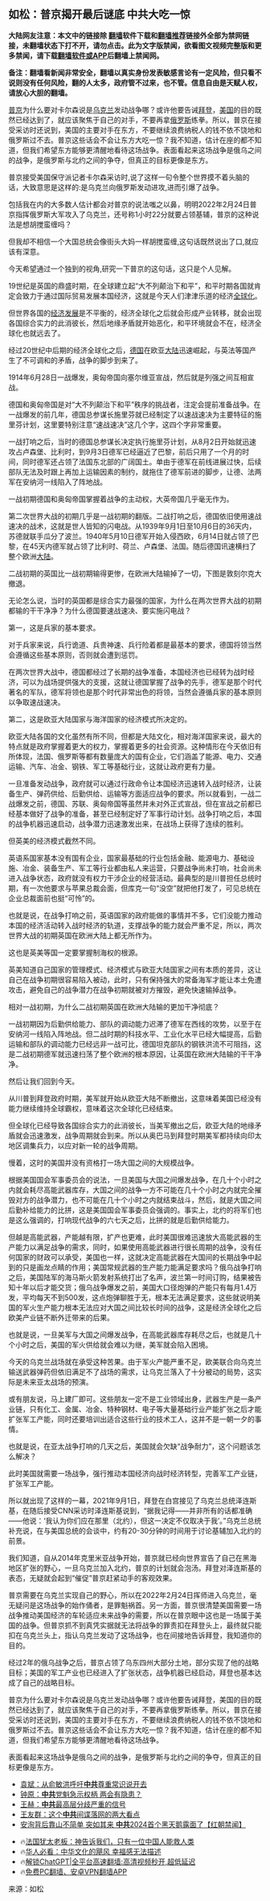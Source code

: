  <!-- 面包屑导航 --> <h2>如松：普京揭开最后谜底 中共大吃一惊</h2> <p class="notice"><b>大陆网友注意：本文中的链接除 <a href="https://github.com/bannedbook/fanqiang" >翻墙</a>软件下载和<a href="https://github.com/killgcd/justmysocks/blob/master/README.md">翻墙推荐</a>链接外全部为禁网链接，未翻墙状态下打不开，请勿点击。此为文字版禁闻，欲看图文视频完整版和更多禁闻，请下载<a href="https://github.com/bannedbook/fanqiang">翻墙软件或APP</a>后翻墙上禁闻网。</p><p>备注：翻墙看新闻非常安全，翻墙以真实身份发表敏感言论有一定风险，但只看不说则没有任何风险，翻的人太多，政府管不过来，也不管。信息自由是天赋人权，请放心大胆的翻墙。</b></p>  <div class="entry"> <p id="summary"><a href="https://www.bannedbook.org/bnews/tag/%e6%99%ae%e4%ba%ac/" class="st_tag internal_tag" rel="tag" title="标签 普京 下的日志">普京</a>为什么要对卡尔森说是<a href="https://www.bannedbook.org/bnews/tag/%e4%b9%8c%e5%85%8b%e5%85%b0/" class="st_tag internal_tag" rel="tag" title="标签 乌克兰 下的日志">乌克兰</a>发动战争哪？或许他要告诫<a href="https://www.bannedbook.org/bnews/tag/%e6%8b%9c%e7%99%bb/" class="st_tag internal_tag" rel="tag" title="标签 拜登 下的日志">拜登</a>，<a href="https://www.bannedbook.org/bnews/tag/%e7%be%8e%e5%9b%bd/" class="st_tag internal_tag" rel="tag" title="标签 美国 下的日志">美国</a>的目的既然已经达到了，就应该聚焦于自己的对手，不要再拿<a href="https://www.bannedbook.org/bnews/tag/%e4%bf%84%e7%bd%97%e6%96%af/" class="st_tag internal_tag" rel="tag" title="标签 俄罗斯 下的日志">俄罗斯</a>练拳。所以，普京在接受采访时还说到，美国的主要对手在东方，不要继续浪费纳税人的钱不依不饶地和俄罗斯过不去。普京这些话会不会让东方大吃一惊？我不知道，估计在座的都不知道，但我们希望东方能够更清醒地看待这场战争。表面看起来这场战争是俄乌之间的战争，是俄罗斯与北约之间的争夺，但真正的目标更像是东方。</p> <p>普京接受美国保守派记者卡尔森采访时,说了这样一句令整个世界摸不着头脑的话，大致意思是这样的:是乌克兰向俄罗斯发动进攻,进而引爆了战争。</p> <p>包括我在内的大多数人估计都会对普京的说法嗤之以鼻，明明2022年2月24日普京指挥俄罗斯大军攻入了乌克兰，还号称1小时22分就要占领基辅，普京的这种说法是想胡搅蛮缠吗？</p> <p>但我却不相信一个大国总统会像街头大妈一样胡搅蛮缠,这句话既然说出了口,就应该有深意。</p> <p>今天希望通过一个独到的视角,研究一下普京的这句话，这只是个人见解。</p> <p>19世纪是英国的鼎盛时期，在全球建立起“大不列颠治下和平”，和平时期各国就肯定会致力于通过国际贸易发展本国经济，这就是今天人们津津乐道的经济<a href="https://www.bannedbook.org/bnews/tag/%e5%85%a8%e7%90%83%e5%8c%96/" class="st_tag internal_tag" rel="tag" title="标签 全球化 下的日志">全球化</a>。</p> <p>但世界各国的<span class='wp_keywordlink'><a href="https://www.bannedbook.org/forum2/topic869.html" title="宪政、法治和经济发展——走向市场经济的制度保障" target="_blank">经济发展</a></span>是不平衡的，经济全球化之后就会形成产业转移，就会出现各国综合实力的此消彼长，然后地缘矛盾就开始恶化，和平环境就会不在，经济全球化也就远去了。</p> <p>经过20世纪中后期的经济全球化之后，<a href="https://www.bannedbook.org/bnews/tag/%e5%be%b7%e5%9b%bd/" class="st_tag internal_tag" rel="tag" title="标签 德国 下的日志">德国</a>在欧亚<span class='wp_keywordlink_affiliate'><a href="https://www.bannedbook.org/" title="大陆" target="_blank">大陆</a></span>迅速崛起，与英法等国产生了不可调和的矛盾，战争的脚步到来了。</p> <p>1914年6月28日一战爆发，奥匈帝国向塞尔维亚宣战，然后就是列强之间互相宣战。</p> <p>德国和奥匈帝国是对“大不列颠治下和平”秩序的挑战者，注定会提前准备战争。在一战爆发的前几年，德国总参谋长施里芬就已经制定了以速战速决为主要特征的施里芬计划，这里要特别注意“速战速决”这几个字，这四个字非常重要。</p> <p>一战打响之后，当时的德国总参谋长决定执行施里芬计划，从8月2日开始就迅速攻占卢森堡、比利时，到9月3日德军已经逼近了巴黎，前后只用了一个月的时间，同时德军还占领了法国东北部的广阔国土。单由于德军在前线进展过快，后续部队无法及时跟上再加上运输因素的制约，就拖住了德军前进的脚步，让德、法两军在安纳河一线陷入了阵地战。</p> <p>一战初期德国和奥匈帝国掌握着战争的主动权，大英帝国几乎毫无作为。</p> <p>第二次世界大战的初期几乎是一战初期的翻版。二战打响之后，德国依旧使用速战速决的战术，这就是世人皆知的闪电战。从1939年9月1日至10月6日的36天内，苏德就联手瓜分了波兰。1940年5月10日德军开始入侵西欧，6月14日就占领了巴黎，在45天内德军就占领了比利时、荷兰、卢森堡、法国。随后德国讯速横扫了整个欧洲<a href="https://www.bannedbook.org/bnews/tag/%e5%a4%a7%e9%99%86/" class="st_tag internal_tag" rel="tag" title="标签 大陆 下的日志">大陆</a>。</p> <p>二战初期的英国比一战初期输得更惨，在欧洲大陆输掉了一切，下图是敦刻尔克大撤退。</p> <p>无论怎么说，当时的英国都是综合实力最强的国家，为什么在两次世界大战的初期都输的干干净净？为什么德国要速战速决、要实施闪电战？</p> <p>第一，这是兵家的基本要求。</p> <p>对于兵家来说，兵行诡道、兵贵神速、兵行险着都是最基本的要求，德国将领当然会遵循这些基本原则，否则就会遭到惩罚。</p> <p>在两次世界大战中，德国都经过了长期的战争准备，本国经济也已经转为战时经济，可以为战场提供强大的支援，这就让德国掌握了战争的先手，德军是那个时代著名的军队，德军将领也是那个时代非常出色的将领，当然会遵循兵家的基本原则以争取速战速决。</p> <p>第二，这是欧亚大陆国家与海洋国家的经济模式所决定的。</p> <p>欧亚大陆各国的文化虽然有所不同，但都是大陆文化，相对海洋国家来说，最大的特点就是政府掌握着更大的权力，掌握着更多的社会资源。这种情形在今天依旧有所体现，法国、俄罗斯等都有数量庞大的国有企业，它们涵盖了能源、电力、交通运输、汽车、冶金、钢铁、军工等基础行业，这就让政府更有力量。</p> <p>一旦准备发动战争，政府就可以通过行政命令让本国经济迅速转入战时经济，让装备生产、弹药供给、后勤供给、运输等方面适应战争的要求。所以就看到，一战二战爆发之前，德国、苏联、奥匈帝国等虽然并未对外正式宣战，但在宣战之前都已经基本做好了战争的准备，甚至已经制定好了军事行动计划。战争打响之后，本国的战争机器迅速启动，战争潜力迅速激发出来，在战场上获得了连续的胜利。</p> <p>但英美的经济模式截然不同。</p>  <p>英语系国家基本没有国有企业，国家最基础的行业包括金融、能源电力、基础设施、冶金、装备生产、军工等行业都由私人来运营，只要战争尚未打响，社会尚未进入战争状态，政府就没有权力干涉企业的经营活动。最典型的是川普担任总统时期，有一次他要求与苹果总裁会面，但库克一句“没空”就把他打发了，可见总统在企业总裁面前也挺“可怜”的。</p> <p>也就是说，在战争打响之前，英语国家的政府能做的事情并不多，它们没能力推动本国的经济活动转入战时经济的轨道，支撑战争的能力就会严重不足，所以，两次世界大战的初期英国在欧洲大陆上都无所作为。</p> <p>这也是英美等国一定要掌握制海权的根源。</p> <p>英美知道自己国家的管理模式、经济模式与欧亚大陆国家之间有本质的差异，这让自己在战争初期很容易陷入被动，此时，只有保持强大的常备海军才能让本土免遭攻击，避免自己的战争潜力在战争初期就被对方摧毁，避免快速输掉战争。</p> <p>相对一战初期，为什么二战初期英国在欧洲大陆输的更加干净彻底？</p> <p>一战初期因为后勤供给能力、部队的调动能力迟滞了德军在西线的攻势，以至于在安纳河一线陷入阵地战。但二战时期的科技水平、工业化水平已经大幅提高，后勤运输和部队的调动能力已经远非一战可比，德国坦克部队的钢铁洪流不可阻挡，这是二战初期德军就迅速扫荡了整个欧洲的根本原因，让英国在欧洲大陆输的干干净净。</p> <p>然后让我们回到今天。</p> <p>从川普到拜登政府时期，美军就开始从欧亚大陆不断撤出，这意味着美国已经没有能力继续维持全球霸权，意味着这次全球化已经结束。</p> <p>但全球化已经导致各国综合实力的此消彼长，当美军撤出之后，欧亚大陆的地缘矛盾就会迅速激发，战争周期就会到来。所以从奥巴马到拜登时期美军都持续向印太地区调集兵力，以应对新一轮的战争周期。</p> <p>慢着，这时的美国并没有资格打一场大国之间的大规模战争。</p> <p>根据美国国会军事委员会的说法，一旦美国与大国之间爆发战争，在几十个小时之内就会耗尽高能武器库存，大国之间的战争一方不可能在几十个小时之内就完全摧毁对方的战争潜力，也不可能在几十个小时之内就结束战斗，然后，就是大国之间后勤补给能力的比拼，这是美国国会军事委员会强调的。事实上，北约的将军们也是这么强调的，打响现代战争的六七天之后，比拼的就是后勤供给能力。</p>  <p>但越是高能武器，产能越有限，扩产也更难，此时美国很难迅速放大高能武器的生产能力以满足战争的需求，同时，如果使用高能武器进行很长周期的战争，没有任何国家的财政可以承受，美国也一样，这就决定高能武器在大国间的长期战争中起到的只是画龙点睛的作用；美国常规武器的生产能力能满足要求吗？俄乌战争打响之后，美国陆军的海马斯火箭发射系统打出了名声，波兰第一时间订购，结果被告知十年以后才能交货；俄乌战争爆发之前，美国大口径炮弹的产能只有每月1.4万发，平均每天不到500发，这点炮弹聊胜于无，根本无法满足要求，这些就说明美国的军火生产能力根本无法应对大国之间比较长时间的战争，这是经济全球化之后欧美产业链不断外迁带来的后果。</p> <p>也就是说，一旦美军与大国之间爆发战争，在高能武器库存耗尽之后，也就是几十个小时之后，美国的军火供给就会难以为继，美军就会陷入困境。</p> <p>今天的乌克兰战场就在承受这种苦果。由于军火产能严重不足，欧美联合向乌克兰输送武器弹药但依旧满足不了战场的需求，让乌克兰落入了十分被动的局势，这实际是未来亚太战场的预演。</p> <p>或有朋友说，马上建厂即可。这些朋友一定不是工业领域出身，武器生产是一条产业链，只有化工、金属、冶金、特种钢材、电子等大量基础行业产能扩张之后才能扩张军工产能，同时还要培训出适合这些行业的技术工人，这并不是一朝一夕的事情。</p> <p>也就是说，在亚太战争打响的几天之后，美国就会欠缺“战争耐力”，这个问题该怎么解决？</p> <p>此时美国就需要一场战争，强行推动本国经济向战时经济转型，完善军工产业链，扩张军工产能。</p> <p>所以就出现了这样的一幕，2021年9月1日，拜登在白宫接见了乌克兰总统泽连斯基，在随后接受CNN采访时泽连斯基说到，“据我记得——并非所有的话都准确——他说：‘我认为你们应在那里（北约），但这一决定不仅取决于我’。”乌克兰总统补充说，在与美国总统的会谈中，约有20-30分钟的时间用于讨论基辅加入北约的前景。</p> <p>我们知道，自从2014年克里米亚战争开始，普京就已经向世界宣告了自己在黑海地区扩张的野心，一旦乌克兰加入北约，普京的计划就会泡汤。拜登对泽连斯基的表态，无疑就会起到“催促”普京赶紧动手的客观效果。</p> <p>普京需要在乌克兰实现自己的野心，所以在2022年2月24日挥师进入乌克兰，毫无疑问是这场战争的始作俑者，是罪魁祸首。另一方面，普京很清楚美国需要一场战争推动美国经济的车轮适应未来战争的需要，所以在普京眼中这也是一场属于美国的战争。但普京抓不到真凭实据就无法将战争的罪责扣在拜登头上，最终就只能扣在乌克兰头上，指认乌克兰发动了这场战争，也在间接地告诉拜登，我知道你的目的。</p> <p>经过2年的俄乌战争之后，普京占领了乌东四州大部分土地，部分实现了他的战略目标；美国的军工产业也已经进入了扩张状态，战争机器已经启动，拜登也基本达成了自己的战略目标。</p> <p>普京为什么要对卡尔森说是乌克兰发动战争哪？或许他要告诫拜登，美国的目的既然已经达到了，就应该聚焦于自己的对手，不要再拿俄罗斯练拳。所以，普京在接受采访时还说到，美国的主要对手在东方，不要继续浪费纳税人的钱不依不饶地和俄罗斯过不去。普京这些话会不会让东方大吃一惊？我不知道，估计在座的都不知道，但我们希望东方能够更清醒地看待这场战争。</p>  <p>表面看起来这场战争是俄乌之间的战争，是俄罗斯与北约之间的争夺，但真正的目标更像是东方。</p> <!--<div id="taboola-mid-1"></div>--><ul class='op-related-articles' title='相关阅读'> <li><a href='https://www.bannedbook.org/bnews/comments/20240228/2006482.html' target='_blank'>袁斌：从俞敏洪呼吁<b>中共</b>尊重常识说开去</a></li> <li><a href='https://www.bannedbook.org/bnews/comments/20240228/2006481.html' target='_blank'>钟原：<b>中共</b>党魁急示权柄 两会有隐患？</a></li> <li><a href='https://www.bannedbook.org/bnews/comments/20240228/2006480.html' target='_blank'>王赫：<b>中共</b>最高层分歧严重的信号</a></li> <li><a href='https://www.bannedbook.org/bnews/comments/20240228/2006479.html' target='_blank'>王友群：这个<b>中共</b>间谍落网的两大看点</a></li> <li><a href='https://www.bannedbook.org/bnews/bannedvideo/20240228/2006453.html' target='_blank'>安洵背后靠山不简单 突如其来 <b>中共</b>2024首个黑天鹅露面了【红朝禁闻】</a></li> </ul> <ul class="texttj"> <li>🔥<a href="https://www.bannedbook.org/bnews/ssgc/20230219/1850782.html" target="_blank">法国犹太老板：神告诉我们，只有一位中国人能救人类</a></li> <li>🔥<a href="https://www.bannedbook.org/bnews/comments/20220220/1694796.html" target="_blank">华人必看：中华文化的飓风 幸福感无法描述</a></li> <li>🔥<a href="https://github.com/bannedbook/fanqiang/wiki/V2ray%E6%9C%BA%E5%9C%BA" target="_blank">解锁ChatGPT|全平台高速翻墙:高清视频秒开,超低延迟</a></li> <li>🔥<a href="https://github.com/bannedbook/fanqiang/wiki/%E7%A6%81%E9%97%BB%E7%BD%91%E5%AE%89%E5%8D%93%E7%BF%BB%E5%A2%99%E6%96%B0%E9%97%BBAPP" target="_blank">免费PC翻墙、安卓VPN翻墙APP</a></li> </ul><p class="src-info">来源：如松 </p><a name='sharetosocial'></a> <div style="margin-bottom:5px;padding-bottom:5px;clear:both"> <div id="archive-pix-1" class="banner-ads"> <!-- AuctionX Display platform tag START --> <div id="27602x728x90x621x_ADSLOT1" clicktrack="%%CLICK_URL_ESC%%"></div>  <!-- AuctionX Display platform tag END --> </div> <div id="archive-pix-2" class="banner-ads"> <!-- AuctionX Display platform tag START --> <div id="27556x300x250x621x_ADSLOT1" clicktrack="%%CLICK_URL_ESC%%" style="margin:0 auto;text-align:center"></div>  <!-- AuctionX Display platform tag END --> </div> </div>  <div id="archive-pix-1" class="banner-ads"> <!-- AuctionX Display platform tag START --> <div id="27603x728x90x621x_ADSLOT1" clicktrack="%%CLICK_URL_ESC%%"></div>  <!-- AuctionX Display platform tag END --> </div> </div><!--END ENTRY--> 